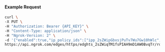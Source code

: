 <!-- Code generated for API Clients. DO NOT EDIT. -->

#### Example Request

```bash
curl \
-X PUT \
-H "Authorization: Bearer {API_KEY}" \
-H "Content-Type: application/json" \
-H "Ngrok-Version: 2" \
-d '{"enabled":true,"ip_policy_ids":["ipp_2sZWipGbxsjPuTv7Wu7Gw10hWlc","ipp_2sZWiqtf6rtGBo3z12O4gAlG6TE"]}' \
https://api.ngrok.com/edges/https/edghts_2sZWiqTM1fsPIAH9mD1AW0BvqTr/routes/edghtsrt_2sZWilFkhUCQ6Nv7WzdT4qd4oCu/ip_restriction
```
